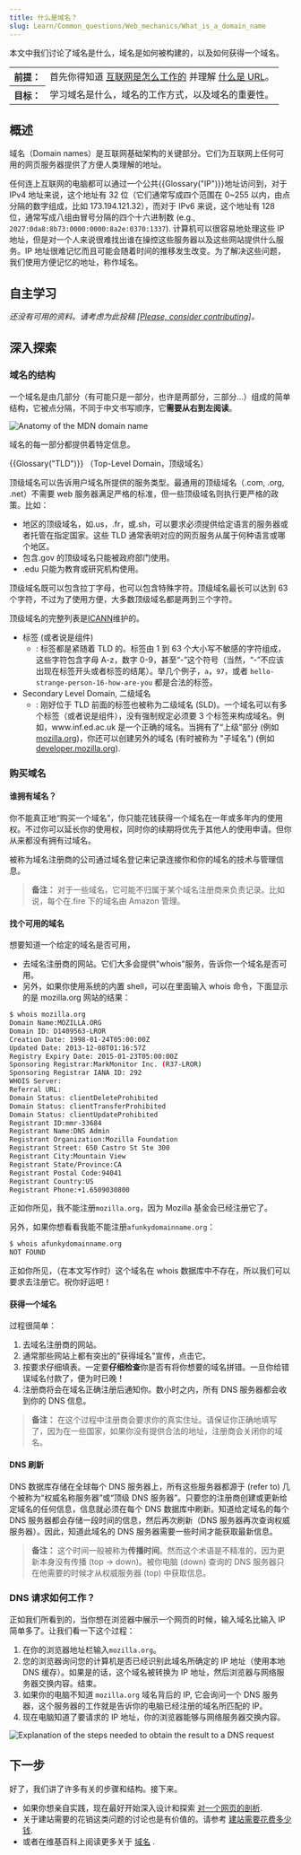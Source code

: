 ```yaml
---
title: 什么是域名？
slug: Learn/Common_questions/Web_mechanics/What_is_a_domain_name
---
```


本文中我们讨论了域名是什么，域名是如何被构建的，以及如何获得一个域名。

<table class="learn-box standard-table">
  <tbody>
    <tr>
      <th scope="row">前提：</th>
      <td>
        首先你得知道
        <a href="/zh-CN/docs/learn/How_the_Internet_works"
          >互联网是怎么工作的</a
        >
        并理解
        <a href="/zh-CN/docs/learn/常见问题/What_is_a_URL">什么是 URL</a>。
      </td>
    </tr>
    <tr>
      <th scope="row">目标：</th>
      <td>学习域名是什么，域名的工作方式，以及域名的重要性。</td>
    </tr>
  </tbody>
</table>

## 概述

域名（Domain names）是互联网基础架构的关键部分。它们为互联网上任何可用的网页服务器提供了方便人类理解的地址。

任何连上互联网的电脑都可以通过一个公共{{Glossary("IP")}}地址访问到，对于 IPv4 地址来说，这个地址有 32 位（它们通常写成四个范围在 0\~255 以内，由点分隔的数字组成，比如 173.194.121.32），而对于 IPv6 来说，这个地址有 128 位，通常写成八组由冒号分隔的四个十六进制数 (e.g., `2027:0da8:8b73:0000:0000:8a2e:0370:1337`). 计算机可以很容易地处理这些 IP 地址，但是对一个人来说很难找出谁在操控这些服务器以及这些网站提供什么服务。IP 地址很难记忆而且可能会随着时间的推移发生改变。为了解决这些问题，我们使用方便记忆的地址，称作域名。

## 自主学习

_还没有可用的资料。请考虑为此投稿 \[[Please, consider contributing](/zh-CN/docs/MDN/Getting_started)]。_

## 深入探索

### 域名的结构

一个域名是由几部分（有可能只是一部分，也许是两部分，三部分...）组成的简单结构，它被点分隔，不同于中文书写顺序，它**需要从右到左阅读**。

![Anatomy of the MDN domain name](structure.png)

域名的每一部分都提供着特定信息。

{{Glossary("TLD")}} （Top-Level Domain，顶级域名）

顶级域名可以告诉用户域名所提供的服务类型。最通用的顶级域名（.com, .org, .net）不需要 web 服务器满足严格的标准，但一些顶级域名则执行更严格的政策。比如：

- 地区的顶级域名，如.us，.fr，或.sh，可以要求必须提供给定语言的服务器或者托管在指定国家。这些 TLD 通常表明对应的网页服务从属于何种语言或哪个地区。
- 包含.gov 的顶级域名只能被政府部门使用。
- .edu 只能为教育或研究机构使用。

顶级域名既可以包含拉丁字母，也可以包含特殊字符。顶级域名最长可以达到 63 个字符，不过为了使用方便，大多数顶级域名都是两到三个字符。

顶级域名的完整列表是[ICANN](https://www.icann.org/resources/pages/tlds-2012-02-25-en)维护的。

- 标签 (或者说是组件)
  - : 标签都是紧随着 TLD 的。标签由 1 到 63 个大小写不敏感的字符组成，这些字符包含字母 A-z，数字 0-9，甚至“-”这个符号（当然，“-”不应该出现在标签开头或者标签的结尾）。举几个例子，`a`，`97`，或者 `hello-strange-person-16-how-are-you` 都是合法的标签。
- Secondary Level Domain, 二级域名
  - : 刚好位于 TLD 前面的标签也被称为二级域名 (SLD)。一个域名可以有多个标签（或者说是组件），没有强制规定必须要 3 个标签来构成域名。例如，www\.inf.ed.ac.uk 是一个正确的域名。当拥有了“上级”部分 (例如 [mozilla.org](https://mozilla.org))，你还可以创建另外的域名 (有时被称为 "子域名") (例如 [developer.mozilla.org](/)).

### 购买域名

#### 谁拥有域名？

你不能真正地“购买一个域名”，你只能花钱获得一个域名在一年或多年内的使用权。不过你可以延长你的使用权，同时你的续期将优先于其他人的使用申请。但你从来都没有拥有过域名。

被称为域名注册商的公司通过域名登记来记录连接你和你的域名的技术与管理信息。

> **备注：** 对于一些域名，它可能不归属于某个域名注册商来负责记录。比如说，每个在.fire 下的域名由 Amazon 管理。

#### 找个可用的域名

想要知道一个给定的域名是否可用，

- 去域名注册商的网站。它们大多会提供"whois"服务，告诉你一个域名是否可用。
- 另外，如果你使用系统的内置 shell，可以在里面输入 whois 命令，下面显示的是 mozilla.org 网站的结果：

```bash
$ whois mozilla.org
Domain Name:MOZILLA.ORG
Domain ID: D1409563-LROR
Creation Date: 1998-01-24T05:00:00Z
Updated Date: 2013-12-08T01:16:57Z
Registry Expiry Date: 2015-01-23T05:00:00Z
Sponsoring Registrar:MarkMonitor Inc. (R37-LROR)
Sponsoring Registrar IANA ID: 292
WHOIS Server:
Referral URL:
Domain Status: clientDeleteProhibited
Domain Status: clientTransferProhibited
Domain Status: clientUpdateProhibited
Registrant ID:mmr-33684
Registrant Name:DNS Admin
Registrant Organization:Mozilla Foundation
Registrant Street: 650 Castro St Ste 300
Registrant City:Mountain View
Registrant State/Province:CA
Registrant Postal Code:94041
Registrant Country:US
Registrant Phone:+1.6509030800
```

正如你所见，我不能注册`mozilla.org`，因为 Mozilla 基金会已经注册它了。

另外，如果你想看看我能不能注册`afunkydomainname.org`：

```bash
$ whois afunkydomainname.org
NOT FOUND
```

正如你所见，（在本文写作时）这个域名在 whois 数据库中不存在，所以我们可以要求去注册它。祝你好运吧！

#### 获得一个域名

过程很简单：

1. 去域名注册商的网站。
2. 通常那些网站上都有突出的"获得域名"宣传，点击它。
3. 按要求仔细填表。一定要**仔细检查**你是否有将你想要的域名拼错。一旦你给错误域名付款了，便为时已晚！
4. 注册商将会在域名正确注册后通知你。数小时之内，所有 DNS 服务器都会收到你的 DNS 信息。

> **备注：** 在这个过程中注册商会要求你的真实住址。请保证你正确地填写了，因为在一些国家，如果你没有提供合法的地址，注册商会关闭你的域名。

#### DNS 刷新

DNS 数据库存储在全球每个 DNS 服务器上，所有这些服务器都源于 (refer to) 几个被称为“权威名称服务器”或“顶级 DNS 服务器”。只要您的注册商创建或更新给定域名的任何信息，信息就必须在每个 DNS 数据库中刷新。知道给定域名的每个 DNS 服务器都会存储一段时间的信息，然后再次刷新（DNS 服务器再次查询权威服务器）。因此，知道此域名的 DNS 服务器需要一些时间才能获取最新信息。

> **备注：** 这个时间一般被称为**传播时间**。然而这个术语是不精准的，因为更新本身没有传播 (top → down)。被你电脑 (down) 查询的 DNS 服务器只在他需要的时候才从权威服务器 (top) 中获取信息。

### DNS 请求如何工作？

正如我们所看到的，当你想在浏览器中展示一个网页的时候，输入域名比输入 IP 简单多了。让我们看一下这个过程：

1. 在你的浏览器地址栏输入`mozilla.org`。
2. 您的浏览器询问您的计算机是否已经识别此域名所确定的 IP 地址（使用本地 DNS 缓存）。如果是的话，这个域名被转换为 IP 地址，然后浏览器与网络服务器交换内容。结束。
3. 如果你的电脑不知道 `mozilla.org` 域名背后的 IP, 它会询问一个 DNS 服务器，这个服务器的工作就是告诉你的电脑已经注册的域名所匹配的 IP。
4. 现在电脑知道了要请求的 IP 地址，你的浏览器能够与网络服务器交换内容。

![Explanation of the steps needed to obtain the result to a DNS request](2014-10-dns-request2.png)

## 下一步

好了，我们讲了许多有关的步骤和结构。接下来。

- 如果你想亲自实践，现在最好开始深入设计和探索 [对一个网页的剖析](/zh-CN/docs/Learn/Common_questions/Common_web_layouts).
- 关于建站需要的花销这类问题的讨论也是有价值的。请参考 [建站需要花费多少钱](/zh-CN/docs/Learn/Common_questions/How_much_does_it_cost).
- 或者在维基百科上阅读更多关于 [域名](http://en.wikipedia.org/wiki/Domain_name) .
